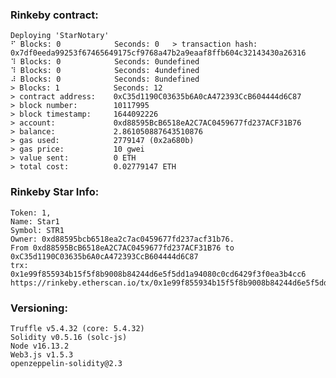 ### Rinkeby contract:

    Deploying 'StarNotary'
    ⠋ Blocks: 0            Seconds: 0   > transaction hash:    0x7df0eeda99253f67465649175cf9768a47b2a9eaaf8ffb604c32143430a26316
    ⠹ Blocks: 0            Seconds: 0undefined
    ⠹ Blocks: 0            Seconds: 4undefined
    ⠼ Blocks: 0            Seconds: 8undefined
    > Blocks: 1            Seconds: 12
    > contract address:    0xC35d1190C03635b6A0cA472393CcB604444d6C87
    > block number:        10117995
    > block timestamp:     1644092226
    > account:             0xd88595BcB6518eA2C7AC0459677fd237ACF31B76
    > balance:             2.861050887643510876
    > gas used:            2779147 (0x2a680b)
    > gas price:           10 gwei
    > value sent:          0 ETH
    > total cost:          0.02779147 ETH


### Rinkeby Star Info:

    Token: 1, 
    Name: Star1
    Symbol: STR1
    Owner: 0xd88595bcb6518ea2c7ac0459677fd237acf31b76.
    From 0xd88595BcB6518eA2C7AC0459677fd237ACF31B76 to 0xC35d1190C03635b6A0cA472393CcB604444d6C87
    trx: 0x1e99f855934b15f5f8b9008b84244d6e5f5dd1a94080c0cd6429f3f0ea3b4cc6
    https://rinkeby.etherscan.io/tx/0x1e99f855934b15f5f8b9008b84244d6e5f5dd1a94080c0cd6429f3f0ea3b4cc6
    

### Versioning:

    Truffle v5.4.32 (core: 5.4.32)
    Solidity v0.5.16 (solc-js)
    Node v16.13.2
    Web3.js v1.5.3
    openzeppelin-solidity@2.3
